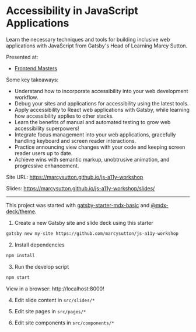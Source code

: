 # Accessibility in JavaScript Applications

Learn the necessary techniques and tools for building inclusive web applications with JavaScript from Gatsby's Head of Learning Marcy Sutton.

Presented at:
- [Frontend Masters](https://frontendmasters.com/workshops/javascript-accessibility/)

Some key takeaways:

- Understand how to incorporate accessibility into your web development workflow.
- Debug your sites and applications for accessibility using the latest tools.
- Apply accessibility to React web applications with Gatsby, while learning how accessibility applies to other stacks.
- Learn the benefits of manual and automated testing to grow web accessibility superpowers!
- Integrate focus management into your web applications, gracefully handling keyboard and screen reader interactions.
- Practice announcing view changes with your code and keeping screen reader users up to date.
- Achieve wins with semantic markup, unobtrusive animation, and progressive enhancement.

Site URL: https://marcysutton.github.io/js-a11y-workshop

Slides: https://marcysutton.github.io/js-a11y-workshop/slides/

---

This project was started with [gatsby-starter-mdx-basic](https://github.com/christopherbiscardi/gatsby-starter-mdx-basic) and [@mdx-deck/theme](https://github.com/jxnblk/mdx-deck/tree/master/packages/gatsby-theme).

1. Create a new Gatsby site and slide deck using this starter

```sh
gatsby new my-site https://github.com/marcysutton/js-a11y-workshop
```

2. Install dependencies

```sh
npm install
```

3. Run the develop script

```sh
npm start
```

View in a browser: http://localhost:8000!

4. Edit slide content in `src/slides/*`

5. Edit site pages in `src/pages/*`

6. Edit site components in `src/components/*`

